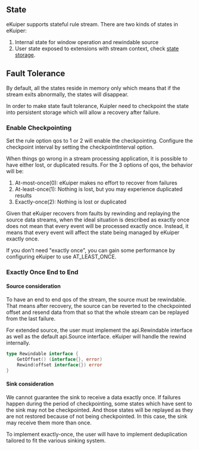 ## State

eKuiper supports stateful rule stream. There are two kinds of states in eKuiper:

1. Internal state for window operation and rewindable source
2. User state exposed to extensions with stream context, check [state storage](../../extension/native/overview.md#state-storage).

## Fault Tolerance

By default, all the states reside in memory only which means that if the stream exits abnormally, the states will disappear.

In order to make state fault tolerance, Kuipler need to checkpoint the state into persistent storage which will allow a recovery after failure.

### Enable Checkpointing

Set the rule option qos to 1 or 2 will enable the checkpointing. Configure the checkpoint interval by setting the checkpointInterval option.

When things go wrong in a stream processing application, it is possible to have either lost, or duplicated results. For the 3 options of qos, the behavior will be:

1. At-most-once(0): eKuiper makes no effort to recover from failures
2. At-least-once(1): Nothing is lost, but you may experience duplicated results
3. Exactly-once(2): Nothing is lost or duplicated

Given that eKuiper recovers from faults by rewinding and replaying the source data streams, when the ideal situation is described as exactly once does not mean that every event will be processed exactly once. Instead, it means that every event will affect the state being managed by eKuiper exactly once.

If you don’t need "exactly once", you can gain some performance by configuring eKuiper to use AT_LEAST_ONCE.

### Exactly Once End to End

#### Source consideration

To have an end to end qos of the stream, the source must be rewindable. That means after recovery, the source can be reverted to the checkpointed offset and resend data from that so that the whole stream can be replayed from the last failure.

For extended source, the user must implement the api.Rewindable interface as well as the default api.Source interface. eKuiper will handle the rewind internally.

```go
type Rewindable interface {
    GetOffset() (interface{}, error)
    Rewind(offset interface{}) error
}
```

#### Sink consideration

We cannot guarantee the sink to receive a data exactly once. If failures happen during the period of checkpointing, some states which have sent to the sink may not be checkpointed. And those states will be replayed as they are not restored because of not being checkpointed. In this case, the sink may receive them more than once.

To implement exactly-once, the user will have to implement deduplication tailored to fit the various sinking system.
